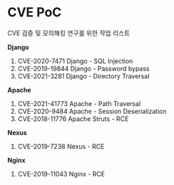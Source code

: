 # CVE PoC

CVE 검증 및 모의해킹 연구를 위한 작업 리스트

**Django**
1. CVE-2020-7471 Django - SQL Injection
2. CVE-2019-19844 Django - Password bypass
3. CVE-2021-3281 Django - Directory Traversal


**Apache**
1. CVE-2021-41773 Apache - Path Traversal
2. CVE-2020-9484 Apache - Session Deserialization
3. CVE-2018-11776 Apache Struts - RCE

**Nexus**
1. CVE-2019-7238 Nexus - RCE

**Nginx**
1. CVE-2019-11043 Nginx - RCE
